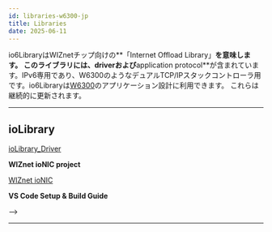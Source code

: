 ```yaml
---
id: libraries-w6300-jp
title: Libraries
date: 2025-06-11
---
```


io6LibraryはWIZnetチップ向けの**「Internet Offload Library」**を意味します。
このライブラリには、**driver**および**application protocol**が含まれています。IPv6専用であり、W6300のようなデュアルTCP/IPスタックコントローラ用です。io6Libraryは[W6300](overview-jp)のアプリケーション設計に利用できます。
これらは継続的に更新されます。

-----

## ioLibrary

[ioLibrary_Driver](https://github.com/Wiznet/ioLibrary_Driver) 

**WIZnet ioNIC project**

[WIZnet ioNIC](https://github.com/WIZnet-ioNIC/WIZnet-PICO-C)

**VS Code Setup & Build Guide**

<!-- [VS Codeガイド](make-a-new-projects-vscode.md) --> -->


<!-- ## W6300チュートリアルproject

  - **[VS Codeでのビルドガイド](make-a-new-projects-vscode.md)** -->

<!-- 🌎[W6100ループバック](https://maker.wiznet.io/2019/04/30/wiznetw6100evb-loopback-2/)

🌎[W6100 NTP](https://maker.wiznet.io/2019/04/30/wiznetw6100evb-ntp-3/)

🌎[W6100 DNS](https://maker.wiznet.io/2019/04/30/wiznetw6100evb-dns/)

🌎[W6100 FTPサーバー](https://maker.wiznet.io/2019/04/30/wiznetw6100evb-ftpserver/)

🌎[W6100 FTPクライアント](https://maker.wiznet.io/2019/04/30/wiznetw6100evb-ftpc/)

🌎[W6100 IPv6自動構成](https://maker.wiznet.io/2019/04/30/wiznetw6100evb-addressautoconfiguration/)

🌎[W6100 TLS](https://maker.wiznet.io/2019/04/30/wiznetw6100evb-tls/)

🌎[W6100 HTTPサーバー](https://maker.wiznet.io/2019/04/30/wiznetw6100evb-http_server/) -->

-----